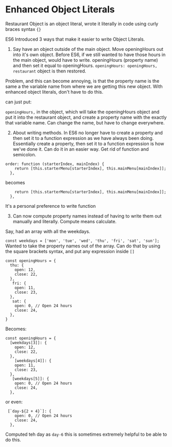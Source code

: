 # Enhanced Object Literals

Restaurant Object is an object literal, wrote it literally in code using curly braces syntax `{}`

ES6 Introduced 3 ways that make it easier to write Object Literals.

1. Say have an object outside of the main object. Move openingHours out into it's own object. Before ES6, if we still wanted to have those hours in the main object, would have to write. openingHours (property name) and then set it equal to openingHours. `openingHours: openingHours,` `restaurant` object is then restored.

Problem, and this can become annoying, is that the property name is the same a the variable name from where we are getting this new object. With enhanced object literals, don't have to do this.

can just put:

`openingHours,` in the object, which will take the openingHours object and put it into the restaurant object, and create a property name with the exactly that variable name. Can change the name, but have to change everywhere.

2. About writing methods. In ES6 no longer have to create a property and then set it to a function expression as we have always been doing. Essentially create a property, then set it to a function expression is how we've done it. Can do it in an easier way. Get rid of function and semicolon.

```
order: function (starterIndex, mainIndex) {
    return [this.starterMenu[starterIndex], this.mainMenu[mainIndex]];
  },
```

becomes

```order(starterIndex, mainIndex) {
    return [this.starterMenu[starterIndex], this.mainMenu[mainIndex]];
  },
```

It's a personal preference to write function

3. Can now compute property names instead of having to write them out manually and literally. Compute means calculate.

Say, had an array with all the weekdays.

`const weekdays = ['mon', 'tue', 'wed', 'thu', 'fri', 'sat', 'sun'];`
Wanted to take the property names out of the array. Can do that by using the square brackets syntax, and put any expression inside `[]`

```
const openingHours = {
  thu: {
    open: 12,
    close: 22,
  },
   fri: {
    open: 11,
    close: 23,
  },
   sat: {
    open: 0, // Open 24 hours
    close: 24,
  },
}
```

Becomes:

```
const openingHours = {
  [weekdays[3]]: {
    open: 12,
    close: 22,
  },
    [weekdays[4]]: {
    open: 11,
    close: 23,
  },
   [weekdays[5]]: {
    open: 0, // Open 24 hours
    close: 24,
  },
```

or even:

```
 [`day-${2 + 4}`]: {
    open: 0, // Open 24 hours
    close: 24,
  },
```

Computed teh day as `day-6` this is sometimes extremely helpful to be able to do this.
